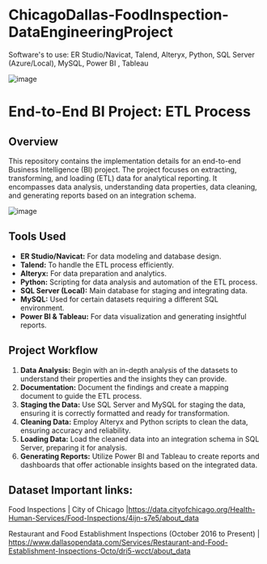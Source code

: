 # ChicagoDallas-FoodInspection-DataEngineeringProject
Software's to use: ER Studio/Navicat, Talend, Alteryx, Python, SQL Server (Azure/Local), MySQL, Power BI , Tableau  

![image](https://github.com/pratik3336/ChicagoDallas-FoodInspection-DataEngineeringProject/assets/76115015/fc79fbcb-2e37-4c2b-b980-1d18c66ea007)


# End-to-End BI Project: ETL Process

## Overview

This repository contains the implementation details for an end-to-end Business Intelligence (BI) project. The project focuses on extracting, transforming, and loading (ETL) data for analytical reporting. It encompasses data analysis, understanding data properties, data cleaning, and generating reports based on an integration schema.

![image](https://github.com/pratik3336/ChicagoDallas-FoodInspection-DataEngineeringProject/assets/76115015/43bde039-635f-434d-ba13-860a9a427e9f)


## Tools Used

- **ER Studio/Navicat:** For data modeling and database design.
- **Talend:** To handle the ETL process efficiently.
- **Alteryx:** For data preparation and analytics.
- **Python:** Scripting for data analysis and automation of the ETL process.
- **SQL Server (Local):** Main database for staging and integrating data.
- **MySQL:** Used for certain datasets requiring a different SQL environment.
- **Power BI & Tableau:** For data visualization and generating insightful reports.

## Project Workflow

1. **Data Analysis:** Begin with an in-depth analysis of the datasets to understand their properties and the insights they can provide.
2. **Documentation:** Document the findings and create a mapping document to guide the ETL process.
3. **Staging the Data:** Use SQL Server and MySQL for staging the data, ensuring it is correctly formatted and ready for transformation.
4. **Cleaning Data:** Employ Alteryx and Python scripts to clean the data, ensuring accuracy and reliability.
5. **Loading Data:** Load the cleaned data into an integration schema in SQL Server, preparing it for analysis.
6. **Generating Reports:** Utilize Power BI and Tableau to create reports and dashboards that offer actionable insights based on the integrated data.

## Dataset Important links:

Food Inspections | City of Chicago |https://data.cityofchicago.org/Health-Human-Services/Food-Inspections/4ijn-s7e5/about_data

Restaurant and Food Establishment Inspections (October 2016 to Present) | https://www.dallasopendata.com/Services/Restaurant-and-Food-Establishment-Inspections-Octo/dri5-wcct/about_data


